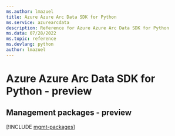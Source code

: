 ```yaml
---
ms.author: lmazuel
title: Azure Azure Arc Data SDK for Python
ms.service: azurearcdata
description: Reference for Azure Azure Arc Data SDK for Python
ms.data: 07/28/2022
ms.topic: reference
ms.devlang: python
author: lmazuel
---
```

# Azure Azure Arc Data SDK for Python - preview

## Management packages - preview
[!INCLUDE [mgmt-packages](azure-arc-data-mgmt-index.md)]